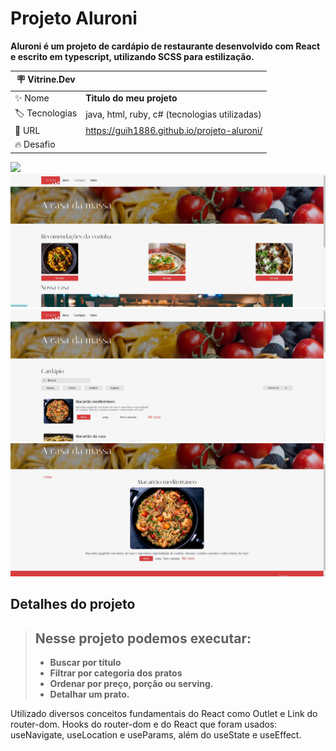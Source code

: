 # Projeto Aluroni

**Aluroni é um projeto de cardápio de restaurante desenvolvido com React e escrito em typescript, utilizando SCSS para estilização.**

| :placard: Vitrine.Dev |     |
| -------------  | --- |
| :sparkles: Nome        | **Titulo do meu projeto**
| :label: Tecnologias | java, html, ruby, c# (tecnologias utilizadas)
| :rocket: URL         | https://guih1886.github.io/projeto-aluroni/
| :fire: Desafio     | 

<!-- Inserir imagem com a #vitrinedev ao final do link -->
![](https://via.placeholder.com/1200x500.png?text=imagem+lindona+do+meu+projeto#vitrinedev)
![GIF](/src/assets/img_projeto1.jpg "Aluroni")
![GIF](/src/assets/img_projeto2.jpg "Aluroni")
![GIF](/src/assets/img_projeto3.jpg "Aluroni")

## Detalhes do projeto

> ## Nesse projeto podemos executar:
>
> - **Buscar por título**
> - **Filtrar por categoria dos pratos**
> - **Ordenar por preço, porção ou serving.**
> - **Detalhar um prato.**

Utilizado diversos conceitos fundamentais do React como Outlet e Link do router-dom. Hooks do router-dom e do React que foram usados: useNavigate, useLocation e useParams, além do useState e useEffect.

